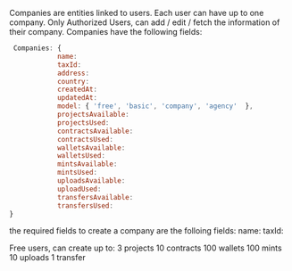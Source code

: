 
Companies are entities linked to users. Each user can have up to one company. 
Only Authorized Users, can add / edit / fetch the information of their company.
Companies have the following fields:  

```javascript
 Companies: {
            name: 
            taxId: 
            address: 
            country: 
            createdAt:
            updatedAt: 
            model: { 'free', 'basic', 'company', 'agency'  },
            projectsAvailable: 
            projectsUsed: 
            contractsAvailable: 
            contractsUsed: 
            walletsAvailable: 
            walletsUsed:  
            mintsAvailable:  
            mintsUsed:  
            uploadsAvailable:  
            uploadUsed:  
            transfersAvailable:  
            transfersUsed: 
}
```


the required fields to create a company are the folloing fields:
name: 
taxId:

Free users, can create up to: 
3 projects
10 contracts
100 wallets
100 mints
10 uploads
1 transfer
